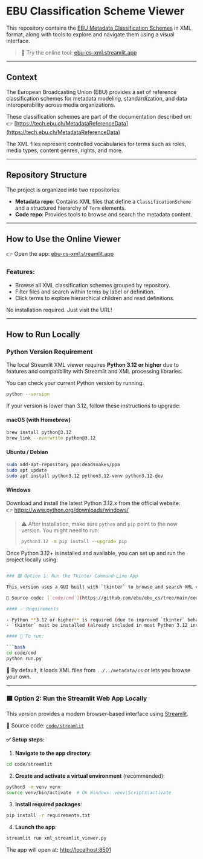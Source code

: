 # EBU Classification Scheme Viewer

This repository contains the [EBU Metadata Classification Schemes](https://tech.ebu.ch/MetadataReferenceData) in XML format, along with tools to explore and navigate them using a visual interface.

> 🔗 Try the online tool: [ebu-cs-xml.streamlit.app](https://ebu-cs-xml.streamlit.app/)

---

## Context

The European Broadcasting Union (EBU) provides a set of reference classification schemes for metadata modeling, standardization, and data interoperability across media organizations.

These classification schemes are part of the documentation described on:
👉 [https://tech.ebu.ch/MetadataReferenceData](https://tech.ebu.ch/MetadataReferenceData)

The XML files represent controlled vocabularies for terms such as roles, media types, content genres, rights, and more.

---

## Repository Structure

The project is organized into two repositories:

- **Metadata repo**: Contains XML files that define a `ClassificationScheme` and a structured hierarchy of `Term` elements.
- **Code repo**: Provides tools to browse and search the metadata content.

---

## How to Use the Online Viewer

👉 Open the app: [ebu-cs-xml.streamlit.app](https://ebu-cs-xml.streamlit.app/)

### Features:
- Browse all XML classification schemes grouped by repository.
- Filter files and search within terms by label or definition.
- Click terms to explore hierarchical children and read definitions.

No installation required. Just visit the URL!

---

## How to Run Locally

### Python Version Requirement

The local Streamlit XML viewer requires **Python 3.12 or higher** due to features and compatibility with Streamlit and XML processing libraries.

You can check your current Python version by running:

```bash
python --version
```

If your version is lower than 3.12, follow these instructions to upgrade:

#### macOS (with Homebrew)

```bash
brew install python@3.12
brew link --overwrite python@3.12
```

#### Ubuntu / Debian

```bash
sudo add-apt-repository ppa:deadsnakes/ppa
sudo apt update
sudo apt install python3.12 python3.12-venv python3.12-dev
```

#### Windows

Download and install the latest Python 3.12.x from the official website:  
👉 https://www.python.org/downloads/windows/

> ⚠️ After installation, make sure `python` and `pip` point to the new version. You might need to run:
>
> ```bash
> python3.12 -m pip install --upgrade pip
> ```

Once Python 3.12+ is installed and available, you can set up and run the project locally using:

```bash

### 🟩 Option 1: Run the Tkinter Command-Line App

This version uses a GUI built with `tkinter` to browse and search XML classification schemes.

📁 Source code: [`code/cmd`](https://github.com/ebu/ebu_cs/tree/main/code/cmd)

#### ✅ Requirements

- Python **3.12 or higher** is required (due to improved `tkinter` behavior).
- `tkinter` must be installed (already included in most Python 3.12 installs).

#### 🚀 To run:

```bash
cd code/cmd
python run.py
```

📝 By default, it loads XML files from `../../metadata/cs` or lets you browse your own.

---

### 🟩 Option 2: Run the Streamlit Web App Locally

This version provides a modern browser-based interface using [Streamlit](https://streamlit.io/).

📁 Source code: [`code/streamlit`](https://github.com/ebu/ebu_cs/tree/main/code/streamlit)

#### ✅ Setup steps:

1. **Navigate to the app directory**:

```bash
cd code/streamlit
```

2. **Create and activate a virtual environment** (recommended):

```bash
python3 -m venv venv
source venv/bin/activate  # On Windows: venv\Scripts\activate
```

3. **Install required packages**:

```bash
pip install -r requirements.txt
```

4. **Launch the app**:

```bash
streamlit run xml_streamlit_viewer.py
```

The app will open at: [http://localhost:8501](http://localhost:8501)
